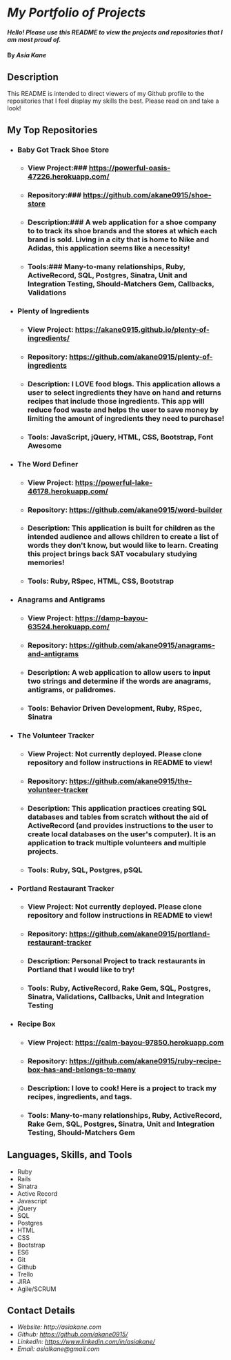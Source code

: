# _My Portfolio of Projects_

#### _Hello! Please use this README to view the projects and repositories that I am most proud of._

#### By _**Asia Kane**_

## Description

This README is intended to direct viewers of my Github profile to the repositories that I feel display my skills the best.  Please read on and take a look!

## My Top Repositories

* ### Baby Got Track Shoe Store
  * ### View Project:### https://powerful-oasis-47226.herokuapp.com/
  * ### Repository:### https://github.com/akane0915/shoe-store
  * ### Description:### A web application for a shoe company to to track its shoe brands and the stores at which each brand is sold.  Living in a city that is home to Nike and Adidas, this application seems like a necessity!
  * ### Tools:### Many-to-many relationships, Ruby, ActiveRecord, SQL, Postgres, Sinatra, Unit and Integration Testing, Should-Matchers Gem, Callbacks, Validations

* ### Plenty of Ingredients
  * ### View Project: https://akane0915.github.io/plenty-of-ingredients/
  * ### Repository: https://github.com/akane0915/plenty-of-ingredients
  * ### Description: I LOVE food blogs.  This application allows a user to select ingredients they have on hand and returns recipes that include those ingredients. This app will reduce food waste and helps the user to save money by limiting the amount of ingredients they need to purchase!  
  * ### Tools: JavaScript, jQuery, HTML, CSS, Bootstrap, Font Awesome

* ### The Word Definer
  * ### View Project: https://powerful-lake-46178.herokuapp.com/
  * ### Repository: https://github.com/akane0915/word-builder
  * ### Description: This application is built for children as the intended audience and allows children to create a list of words they don't know, but would like to learn.  Creating this project brings back SAT vocabulary studying memories!
  * ### Tools: Ruby, RSpec, HTML, CSS, Bootstrap

* ### Anagrams and Antigrams
  * ### View Project: https://damp-bayou-63524.herokuapp.com/
  * ### Repository: https://github.com/akane0915/anagrams-and-antigrams
  * ### Description: A web application to allow users to input two strings and determine if the words are anagrams, antigrams, or palidromes.
  * ### Tools: Behavior Driven Development, Ruby, RSpec, Sinatra

* ### The Volunteer Tracker
  * ### View Project: Not currently deployed.  Please clone repository and follow instructions in README to view!
  * ### Repository: https://github.com/akane0915/the-volunteer-tracker
  * ### Description: This application practices creating SQL databases and tables from scratch without the aid of ActiveRecord (and provides instructions to the user to create local databases on the user's computer).  It is an application to track multiple volunteers and multiple projects.
  * ### Tools: Ruby, SQL, Postgres, pSQL

* ### Portland Restaurant Tracker
  * ### View Project: Not currently deployed.  Please clone repository and follow instructions in README to view!
  * ### Repository: https://github.com/akane0915/portland-restaurant-tracker
  * ### Description: Personal Project to track restaurants in Portland that I would like to try!
  * ### Tools: Ruby, ActiveRecord, Rake Gem, SQL,  Postgres, Sinatra, Validations, Callbacks, Unit and Integration Testing

* ### Recipe Box
  * ### View Project: https://calm-bayou-97850.herokuapp.com
  * ### Repository: https://github.com/akane0915/ruby-recipe-box-has-and-belongs-to-many
  * ### Description: I love to cook! Here is a project to track my recipes, ingredients, and tags.
  * ### Tools: Many-to-many relationships, Ruby, ActiveRecord, Rake Gem, SQL,  Postgres, Sinatra, Unit and Integration Testing, Should-Matchers Gem

## Languages, Skills, and Tools

* Ruby
* Rails
* Sinatra
* Active Record
* Javascript
* jQuery
* SQL
* Postgres
* HTML
* CSS
* Bootstrap
* ES6
* Git
* Github
* Trello
* JIRA
* Agile/SCRUM

## Contact Details

* _Website: http://asiakane.com_
* _Github: https://github.com/akane0915/_
* _LinkedIn: https://www.linkedin.com/in/asiakane/_
* _Email: asialkane@gmail.com_
